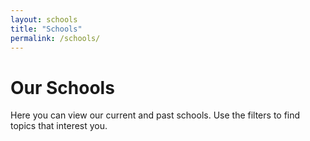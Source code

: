 ```yaml
---
layout: schools
title: "Schools"
permalink: /schools/
---
```


# Our Schools

Here you can view our current and past schools. Use the filters to find topics that interest you.